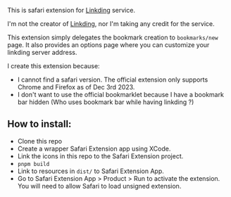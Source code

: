 This is safari extension for [Linkding](https://github.com/sissbruecker/linkding) service.

I'm not the creator of [Linkding](https://github.com/sissbruecker/linkding), nor I'm taking any credit for the service.

This extension simply delegates the bookmark creation to `bookmarks/new` page. It also provides an options page where you can customize your linkding server address. 

I create this extension because:
- I cannot find a safari version. The official extension only supports Chrome and Firefox as of Dec 3rd 2023.
- I don't want to use the official bookmarklet because I have a bookmark bar hidden (Who uses bookmark bar while having linkding ?)

## How to install:
- Clone this repo
- Create a wrapper Safari Extension app using XCode.
- Link the icons in this repo to the Safari Extension project. 
- `pnpm build`
- Link to resources in `dist/` to Safari Extension App.
- Go to Safari Extension App > Product > Run to activate the extension. You will need to allow Safari to load unsigned extension.

